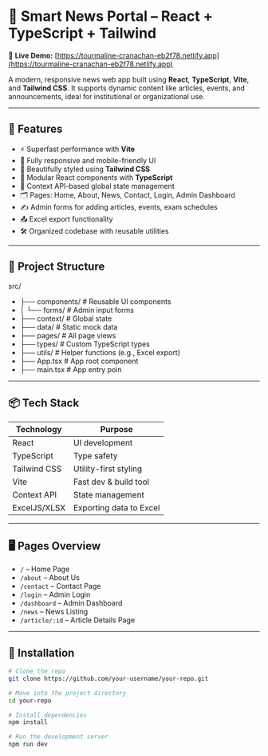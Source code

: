 # 📰 Smart News Portal – React + TypeScript + Tailwind

🔗 **Live Demo:** [https://tourmaline-cranachan-eb2f78.netlify.app](https://tourmaline-cranachan-eb2f78.netlify.app)

A modern, responsive news web app built using **React**, **TypeScript**, **Vite**, and **Tailwind CSS**. It supports dynamic content like articles, events, and announcements, ideal for institutional or organizational use.

---

## 🚀 Features

- ⚡ Superfast performance with **Vite**
- 📱 Fully responsive and mobile-friendly UI
- 🎨 Beautifully styled using **Tailwind CSS**
- 🧩 Modular React components with **TypeScript**
- 🧠 Context API-based global state management
- 🗂️ Pages: Home, About, News, Contact, Login, Admin Dashboard
- ✍️ Admin forms for adding articles, events, exam schedules
- 📤 Excel export functionality
- 🛠️ Organized codebase with reusable utilities

---

## 📂 Project Structure
src/
- ├── components/ # Reusable UI components
- │ └── forms/ # Admin input forms
- ├── context/ # Global state
- ├── data/ # Static mock data
- ├── pages/ # All page views
- ├── types/ # Custom TypeScript types
- ├── utils/ # Helper functions (e.g., Excel export)
- ├── App.tsx # App root component
- ├── main.tsx # App entry poin



---

## 📦 Tech Stack

| Technology     | Purpose                    |
|----------------|----------------------------|
| React          | UI development             |
| TypeScript     | Type safety                |
| Tailwind CSS   | Utility-first styling      |
| Vite           | Fast dev & build tool      |
| Context API    | State management           |
| ExcelJS/XLSX   | Exporting data to Excel    |

---

## 🖥️ Pages Overview

- `/` – Home Page
- `/about` – About Us
- `/contact` – Contact Page
- `/login` – Admin Login
- `/dashboard` – Admin Dashboard
- `/news` – News Listing
- `/article/:id` – Article Details Page

---

## 🔧 Installation

```bash
# Clone the repo
git clone https://github.com/your-username/your-repo.git

# Move into the project directory
cd your-repo

# Install dependencies
npm install

# Run the development server
npm run dev
